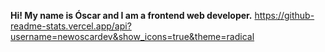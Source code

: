 **Hi! My name is Óscar and I am a frontend web developer.**
https://github-readme-stats.vercel.app/api?username=newoscardev&show_icons=true&theme=radical
